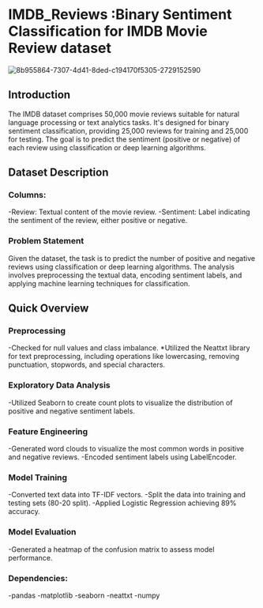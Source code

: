 # IMDB_Reviews  :Binary Sentiment Classification for IMDB Movie Review dataset 
![8b955864-7307-4d41-8ded-c194170f5305-2729152590](https://github.com/Ard313/IMDB_Reviews/assets/122507060/70149068-4804-4a39-a489-118031c592ab)
## Introduction
The IMDB dataset comprises 50,000 movie reviews suitable for natural language processing or text analytics tasks. It's designed for binary sentiment classification, providing 25,000 reviews for training and 25,000 for testing. The goal is to predict the sentiment (positive or negative) of each review using classification or deep learning algorithms.

## Dataset Description
### Columns: 

-Review: Textual content of the movie review.
-Sentiment: Label indicating the sentiment of the review, either positive or negative.

### **Problem Statement**
Given the dataset, the task is to predict the number of positive and negative reviews using classification or deep learning algorithms. The analysis involves preprocessing the textual data, encoding sentiment labels, and applying machine learning techniques for classification.
## **Quick Overview**
### **Preprocessing**

-Checked for null values and class imbalance.
*Utilized the Neattxt library for text preprocessing, including operations like lowercasing, removing punctuation, stopwords, and special characters.

### **Exploratory Data Analysis**

-Utilized Seaborn to create count plots to visualize the distribution of positive and negative sentiment labels.

### **Feature Engineering**

-Generated word clouds to visualize the most common words in positive and negative reviews.
-Encoded sentiment labels using LabelEncoder.

### **Model Training**
-Converted text data into TF-IDF vectors.
-Split the data into training and testing sets (80-20 split).
-Applied Logistic Regression achieving 89% accuracy.

### **Model Evaluation**
-Generated a heatmap of the confusion matrix to assess model performance.
### **Dependencies**:
-pandas
-matplotlib
-seaborn
-neattxt
-numpy
